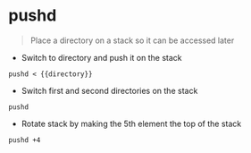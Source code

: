# pushd

> Place a directory on a stack so it can be accessed later

- Switch to directory and push it on the stack

`pushd < {{directory}}`

- Switch first and second directories on the stack

`pushd`

- Rotate stack by making the 5th element the top of the stack

`pushd +4`
